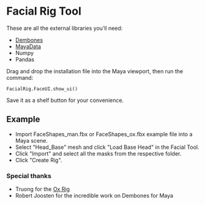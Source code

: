 # Facial Rig Tool
These are all the external libraries you’ll need:

- <a href="https://github.com/robertjoosten/maya-dem-bones"> Dembones </a>
- <a href="https://github.com/lucasposito/MayaData">MayaData</a>
- Numpy
- Pandas

Drag and drop the installation file into the Maya viewport, then run the command:

```
FacialRig.FaceUI.show_ui()
```

Save it as a shelf button for your convenience.

## Example
- Import FaceShapes_man.fbx or FaceShapes_ox.fbx example file into a Maya scene.
- Select "Head_Base" mesh and click "Load Base Head" in the Facial Tool.
- Click "Import" and select all the masks from the respective folder.
- Click "Create Rig".

### Special thanks
- Truong for the <a href="https://truongcgartist.gumroad.com/l/oxrig?layout=profile">Ox Rig</a>
- Robert Joosten for the incredible work on Dembones for Maya
